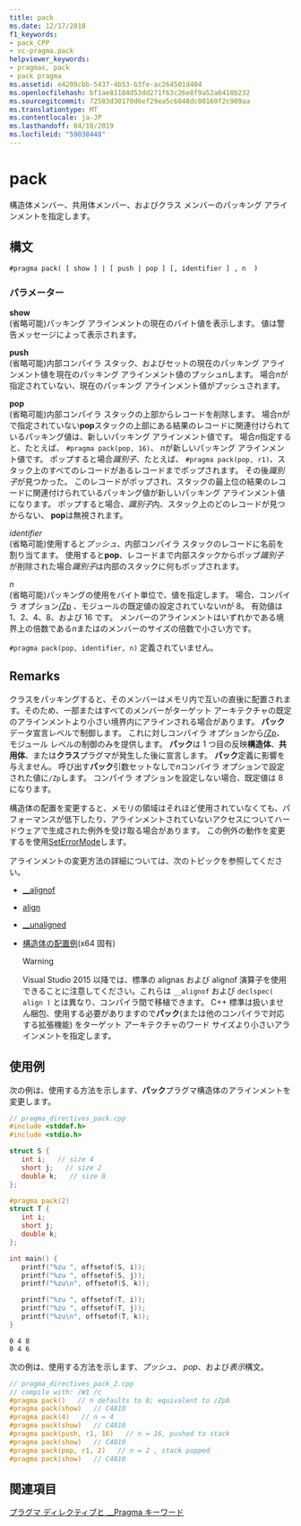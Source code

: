 ```yaml
---
title: pack
ms.date: 12/17/2018
f1_keywords:
- pack_CPP
- vc-pragma.pack
helpviewer_keywords:
- pragmas, pack
- pack pragma
ms.assetid: e4209cbb-5437-4b53-b3fe-ac264501d404
ms.openlocfilehash: bf1ae81184d53dd271f63c26e8f9a52a6410b232
ms.sourcegitcommit: 72583d30170d6ef29ea5c6848dc00169f2c909aa
ms.translationtype: MT
ms.contentlocale: ja-JP
ms.lasthandoff: 04/18/2019
ms.locfileid: "59038448"
---
```

# <a name="pack"></a>pack
構造体メンバー、共用体メンバー、およびクラス メンバーのパッキング アラインメントを指定します。

## <a name="syntax"></a>構文

```
#pragma pack( [ show ] | [ push | pop ] [, identifier ] , n  )
```

### <a name="parameters"></a>パラメーター

**show**<br/>
(省略可能)パッキング アラインメントの現在のバイト値を表示します。 値は警告メッセージによって表示されます。

**push**<br/>
(省略可能)内部コンパイラ スタック、およびセットの現在のパッキング アラインメント値を現在のパッキング アラインメント値のプッシュ*n*します。 場合*n*が指定されていない、現在のパッキング アラインメント値がプッシュされます。

**pop**<br/>
(省略可能)内部コンパイラ スタックの上部からレコードを削除します。 場合*n*がで指定されていない**pop**スタックの上部にある結果のレコードに関連付けられているパッキング値は、新しいパッキング アラインメント値です。 場合*n*指定すると、たとえば、 `#pragma pack(pop, 16)`、 *n*が新しいパッキング アラインメント値です。 ポップすると場合*識別子*、たとえば、 `#pragma pack(pop, r1)`、スタック上のすべてのレコードがあるレコードまでポップされます。 その後*識別子*が見つかった。 このレコードがポップされ、スタックの最上位の結果のレコードに関連付けられているパッキング値が新しいパッキング アラインメント値になります。 ポップすると場合、*識別子*内、スタック上のどのレコードが見つからない、 **pop**は無視されます。

*identifier*<br/>
(省略可能)使用すると*プッシュ*、内部コンパイラ スタックのレコードに名前を割り当てます。 使用すると**pop**、レコードまで内部スタックからポップ*識別子*が削除された場合*識別子*は内部のスタックに何もポップされます。

*n*<br/>
(省略可能)パッキングの使用をバイト単位で、値を指定します。 場合、コンパイラ オプション[/Zp](../build/reference/zp-struct-member-alignment.md) 、モジュールの既定値の設定されていない*n*が 8。 有効値は 1、2、4、8、および 16 です。 メンバーのアラインメントはいずれかである境界上の倍数である*n*またはのメンバーのサイズの倍数で小さい方です。

`#pragma pack(pop, identifier, n)` 定義されていません。

## <a name="remarks"></a>Remarks

クラスをパッキングすると、そのメンバーはメモリ内で互いの直後に配置されます。そのため、一部またはすべてのメンバーがターゲット アーキテクチャの既定のアラインメントより小さい境界内にアラインされる場合があります。 **パック**データ宣言レベルで制御します。 これに対しコンパイラ オプションから[/Zp](../build/reference/zp-struct-member-alignment.md)、モジュール レベルの制御のみを提供します。 **パック**は 1 つ目の反映**構造体**、**共用体**、または**クラス**プラグマが発生した後に宣言します。 **パック**定義に影響を与えません。 呼び出す**パック**引数セットなしで*n*コンパイラ オプションで設定された値に`/Zp`します。 コンパイラ オプションを設定しない場合、既定値は 8 になります。

構造体の配置を変更すると、メモリの領域はそれほど使用されていなくても、パフォーマンスが低下したり、アラインメントされていないアクセスについてハードウェアで生成された例外を受け取る場合があります。  この例外の動作を変更するを使用[SetErrorMode](https://msdn.microsoft.com/library/windows/desktop/ms680621)します。

アラインメントの変更方法の詳細については、次のトピックを参照してください。

- [__alignof](../cpp/alignof-operator.md)

- [align](../cpp/align-cpp.md)

- [__unaligned](../cpp/unaligned.md)

- [構造体の配置例](../build/x64-software-conventions.md#examples-of-structure-alignment)(x64 固有)

   > [!WARNING]
   > Visual Studio 2015 以降では、標準の alignas および alignof 演算子を使用できることに注意してください。これらは `__alignof` および `declspec( align )` とは異なり、コンパイラ間で移植できます。 C++ 標準は扱いません梱包、使用する必要がありますので**パック**(または他のコンパイラで対応する拡張機能) をターゲット アーキテクチャのワード サイズより小さいアラインメントを指定します。

## <a name="examples"></a>使用例

次の例は、使用する方法を示します、**パック**プラグマ構造体のアラインメントを変更します。

```cpp
// pragma_directives_pack.cpp
#include <stddef.h>
#include <stdio.h>

struct S {
   int i;   // size 4
   short j;   // size 2
   double k;   // size 8
};

#pragma pack(2)
struct T {
   int i;
   short j;
   double k;
};

int main() {
   printf("%zu ", offsetof(S, i));
   printf("%zu ", offsetof(S, j));
   printf("%zu\n", offsetof(S, k));

   printf("%zu ", offsetof(T, i));
   printf("%zu ", offsetof(T, j));
   printf("%zu\n", offsetof(T, k));
}
```

```Output
0 4 8
0 4 6
```

次の例は、使用する方法を示します、*プッシュ*、 *pop*、および*表示*構文。

```cpp
// pragma_directives_pack_2.cpp
// compile with: /W1 /c
#pragma pack()   // n defaults to 8; equivalent to /Zp8
#pragma pack(show)   // C4810
#pragma pack(4)   // n = 4
#pragma pack(show)   // C4810
#pragma pack(push, r1, 16)   // n = 16, pushed to stack
#pragma pack(show)   // C4810
#pragma pack(pop, r1, 2)   // n = 2 , stack popped
#pragma pack(show)   // C4810
```

## <a name="see-also"></a>関連項目

[プラグマ ディレクティブと __Pragma キーワード](../preprocessor/pragma-directives-and-the-pragma-keyword.md)